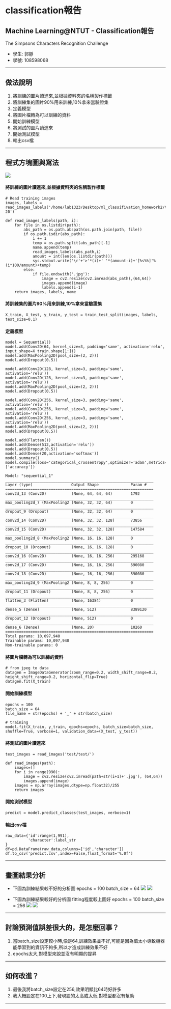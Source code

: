 # classification報告
## Machine Learning@NTUT - Classification報告
The Simpsons Characters Recognition Challenge

- 學生: 郭靜
- 學號: 108598068

---

## 做法說明
1. 將訓練的圖片讀進來,並根據資料夾的名稱製作標籤
2. 將訓練集的圖片90%用來訓練,10%拿來當驗證集
3. 定義模型
4. 將圖片檔轉為可以訓練的資料
5. 開始訓練模型
6. 將測試的圖片讀進來
7. 開始測試模型
8. 輸出csv檔

---

## 程式方塊圖與寫法

![](https://i.imgur.com/owt7PdT.png)


#### 將訓練的圖片讀進來,並根據資料夾的名稱製作標籤
```
# Read training images
images, labels = read_images_labels('/home/lab1323/Desktop/ml_classifivation_homework2/train/characters-20')

def read_images_labels(path, i):
    for file in os.listdir(path):
        abs_path = os.path.abspath(os.path.join(path, file))
        if os.path.isdir(abs_path):
            i += 1
            temp = os.path.split(abs_path)[-1]
            name.append(temp)
            read_images_labels(abs_path,i)
            amount = int(len(os.listdir(path)))
            sys.stdout.write('\r'+'>'*(i)+' '*(amount-i)+'[%s%%]'%(i*100/amount)+temp)
        else:
            if file.endswith('.jpg'):
                image = cv2.resize(cv2.imread(abs_path),(64,64))
                images.append(image)
                labels.append(i-1)
    return images, labels, name
```


#### 將訓練集的圖片90%用來訓練,10%拿來當驗證集
```
X_train, X_test, y_train, y_test = train_test_split(images, labels, test_size=0.1)
```
#### 定義模型
```
model = Sequential()
model.add(Conv2D(64, kernel_size=3, padding='same', activation='relu', input_shape=X_train.shape[1:]))
model.add(MaxPooling2D(pool_size=(2, 2)))
model.add(Dropout(0.5))

model.add(Conv2D(128, kernel_size=3, padding='same', activation='relu'))
model.add(Conv2D(128, kernel_size=3, padding='same', activation='relu'))
model.add(MaxPooling2D(pool_size=(2, 2)))
model.add(Dropout(0.5))

model.add(Conv2D(256, kernel_size=3, padding='same', activation='relu'))
model.add(Conv2D(256, kernel_size=3, padding='same', activation='relu'))
model.add(Conv2D(256, kernel_size=3, padding='same', activation='relu'))
model.add(MaxPooling2D(pool_size=(2, 2)))
model.add(Dropout(0.5))

model.add(Flatten())
model.add(Dense(512,activation='relu'))
model.add(Dropout(0.5))
model.add(Dense(20,activation='softmax'))
model.summary()
model.compile(loss='categorical_crossentropy',optimizer='adam',metrics=['accuracy'])
```
```
Model: "sequential_1"
_________________________________________________________________
Layer (type)                 Output Shape              Param #   
=================================================================
conv2d_13 (Conv2D)           (None, 64, 64, 64)        1792      
_________________________________________________________________
max_pooling2d_7 (MaxPooling2 (None, 32, 32, 64)        0         
_________________________________________________________________
dropout_9 (Dropout)          (None, 32, 32, 64)        0         
_________________________________________________________________
conv2d_14 (Conv2D)           (None, 32, 32, 128)       73856     
_________________________________________________________________
conv2d_15 (Conv2D)           (None, 32, 32, 128)       147584    
_________________________________________________________________
max_pooling2d_8 (MaxPooling2 (None, 16, 16, 128)       0         
_________________________________________________________________
dropout_10 (Dropout)         (None, 16, 16, 128)       0         
_________________________________________________________________
conv2d_16 (Conv2D)           (None, 16, 16, 256)       295168    
_________________________________________________________________
conv2d_17 (Conv2D)           (None, 16, 16, 256)       590080    
_________________________________________________________________
conv2d_18 (Conv2D)           (None, 16, 16, 256)       590080    
_________________________________________________________________
max_pooling2d_9 (MaxPooling2 (None, 8, 8, 256)         0         
_________________________________________________________________
dropout_11 (Dropout)         (None, 8, 8, 256)         0         
_________________________________________________________________
flatten_3 (Flatten)          (None, 16384)             0         
_________________________________________________________________
dense_5 (Dense)              (None, 512)               8389120   
_________________________________________________________________
dropout_12 (Dropout)         (None, 512)               0         
_________________________________________________________________
dense_6 (Dense)              (None, 20)                10260     
=================================================================
Total params: 10,097,940
Trainable params: 10,097,940
Non-trainable params: 0

```

#### 將圖片檔轉為可以訓練的資料
```
# from jpeg to data
datagen = ImageDataGenerator(zoom_range=0.2, width_shift_range=0.2, height_shift_range=0.2, horizontal_flip=True)
datagen.fit(X_train)
```

#### 開始訓練模型
```
epochs = 100
batch_size = 64
file_name = str(epochs) + '_' + str(batch_size)

# training
model.fit(X_train, y_train, epochs=epochs, batch_size=batch_size, shuffle=True, verbose=1, validation_data=(X_test, y_test))
```

#### 將測試的圖片讀進來
```
test_images = read_images('test/test/')

def read_images(path):
    images=[]
    for i in range(990):
        image = cv2.resize(cv2.imread(path+str(i+1)+'.jpg'), (64,64))
        images.append(image)
    images = np.array(images,dtype=np.float32)/255
    return images
```

#### 開始測試模型
```
predict = model.predict_classes(test_images, verbose=1)
```

#### 輸出csv檔
```
raw_data={'id':range(1,991),
          'character':label_str    
}
df=pd.DataFrame(raw_data,columns=['id','character'])
df.to_csv('predict.csv',index=False,float_format='%.0f')
```

---

## 畫圖結果分析
* 下圖為訓練結果較不好的分析圖
epochs = 100
batch_size = 64
![](https://i.imgur.com/d5fSk1f.png)
![](https://i.imgur.com/45vp8VD.png)



* 下圖為訓練結果較好的分析圖
fitting程度較上圖好
epochs = 100
batch_size = 256
![](https://i.imgur.com/MUphAVB.png)
![](https://i.imgur.com/mrOhWXq.png)





---

## 討論預測值誤差很大的，是怎麼回事？
1. 當batch_size設定較小時,像是64,訓練效果並不好,可能是因為值太小導致機器能學習到的資訊不夠多,所以才造成訓練效果不好
2. epochs太大,對模型來說並沒有明顯的提昇

---

## 如何改進？
1. 最後我將batch_size設定在256,效果明顯比64時好許多
2. 我大概設定在100上下,發現設的太高或太低,對模型都沒有幫助

---